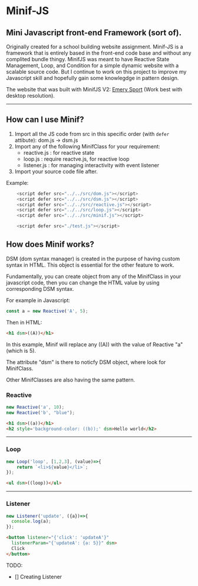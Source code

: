 # Minif-JS

## Mini Javascript front-end Framework (sort of).
Originally created for a school building website assignment. Minif-JS is a framework that is entirely based in the front-end code base and without any complited bundle thingy.
MinifJS was meant to have Reactive State Management, Loop, and Condition for a simple dynamic website with a scalable source code. But I continue to work on this project to improve my Javascript skill and hopefully gain some knowlegdge in pattern design.

The website that was built with MinifJS V2: [Emery Sport](https://emerysport.netlify.app) (Work best with desktop resolution).

---

## How can I use Minif?

1. Import all the JS code from src in this specific order (with `defer` attibute): dom.js -> dsm.js
2. Import any of the following MinifClass for your requirement:
    - reactive.js : for reactive state
    - loop.js : require reactve.js, for reactive loop
    - listener.js : for managing interactivity with event listener
3. Import your source code file after.

Example: 
```js
    <script defer src="../../src/dom.js"></script>
    <script defer src="../../src/dsm.js"></script>
    <script defer src="../../src/reactive.js"></script>
    <script defer src="../../src/loop.js"></script>
    <script defer src="../../src/minif.js"></script>

    <script defer src="./test.js"></script>
```

## How does Minif works?
DSM (dom syntax manager) is created in the purpose of having custom syntax in HTML. This object is essential for the other feature to work.

Fundamentally, you can create object from any of the MinifClass in your javascript code, then you can change the HTML value by using corresponding DSM syntax.

For example in Javascript:
```js
const a = new Reactive('A', 5);
```
Then in HTML:
```html
<h1 dsm>((A))</h1>
```
In this example, Minif will replace any ((A)) with the value of Reactive "a" (which is 5).

The attribute "dsm" is there to noticfy DSM object, where look for MinifClass.

Other MinifClasses are also having the same pattern.

### Reactive
```js
new Reactive('a', 10);
new Reactive('b', "blue");
```
```html
<h1 dsm>((a))</h1>
<h2 style='background-color: ((b));' dsm>Hello world</h2>
```

---

### Loop
```js
new Loop('loop', [1,2,3], (value)=>{
    return `<li>${value}</li>`;
});
```
```html
<ul dsm>((loop))</ul>
```

---

### Listener
```js
new Listener('update', ({a})=>{ 
  console.log(a); 
});
```
```html
<button listener="{'click': 'updateA'}" 
  listenerParam="{'updateA': {a: 5}}" dsm>
  Click
</button>
```

TODO:
- [] Creating Listener
